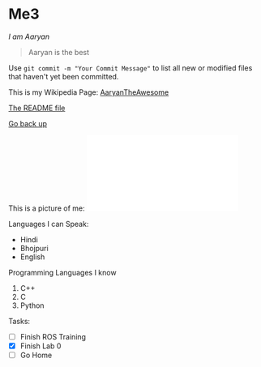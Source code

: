 # Me3 

*I am Aaryan*

>Aaryan is the best

Use `git commit -m "Your Commit Message"` to list all new or modified files that haven't yet been committed.

This is my Wikipedia Page: [AaryanTheAwesome](https://en.wikipedia.org/wiki/Albert_Einstein)

[The README file](README.md)

[Go back up](#me)

This is a picture of me: 
![Me](file:///H:/My%20Pictures/Camera%20Roll/Build%20your%20Octocat%20_%20My%20Octocat.html)

Languages I can Speak:
- Hindi
- Bhojpuri
- English

Programming Languages I know
1. C++
2. C
3. Python

Tasks:
- [ ] Finish ROS Training
- [X] Finish Lab 0
- [ ] Go Home